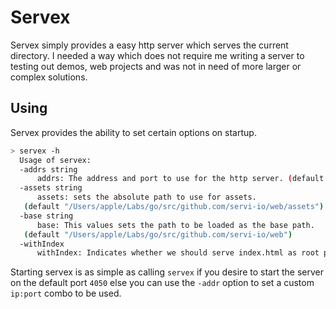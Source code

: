 # Servex
Servex simply provides a easy http server which serves the current directory. 
I needed a way which does not require me writing a server to testing out demos, 
web projects and was not in need of more larger or complex solutions.

## Using
Servex provides the ability to set certain options on startup.

```bash
> servex -h
  Usage of servex:
  -addrs string
      addrs: The address and port to use for the http server. (default ":4050")
  -assets string
      assets: sets the absolute path to use for assets.
   (default "/Users/apple/Labs/go/src/github.com/servi-io/web/assets")
  -base string
      base: This values sets the path to be loaded as the base path.
   (default "/Users/apple/Labs/go/src/github.com/servi-io/web")
  -withIndex
      withIndex: Indicates whether we should serve index.html as root path. (default true)
```

Starting servex is as simple as calling `servex` if you desire to start the server
on the default port `4050` else you can use the `-addr` option to set a custom `ip:port`
combo to be used.